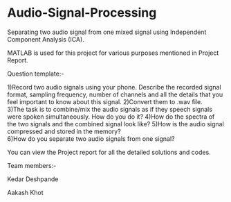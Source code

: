 # Audio-Signal-Processing
Separating two audio signal from one mixed signal using Independent Component Analysis (ICA).

MATLAB is used for this project for various purposes mentioned in Project Report.

Question template:-

1)Record two audio signals using your phone. Describe the recorded signal format, sampling frequency, number of channels and all the details that you feel important to know about this signal. 
2)Convert them to .wav file.  
3)The task is to combine/mix the audio signals as if they speech signals were spoken simultaneously. How do you do it? 
4)How do the spectra of the two signals and the combined signal look like? 
5)How is the audio signal compressed and stored in the memory?  
6)How do you separate two audio signals from one signal? 

You can view the Project report for all the detailed solutions and codes.

Team members:-

Kedar Deshpande

Aakash Khot
